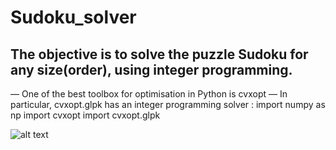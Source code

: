 # Sudoku_solver

## The objective is to solve the puzzle Sudoku for any size(order), using integer programming.

— One of the best toolbox for optimisation in Python is cvxopt
— In particular, cvxopt.glpk has an integer programming solver :
import numpy as np
import cvxopt
import cvxopt.glpk

![alt text](https://raw.githubusercontent.com/username/projectname/branch/path/to/img.png)
